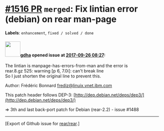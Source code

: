 [\#1516 PR](https://github.com/rear/rear/pull/1516) `merged`: Fix lintian error (debian) on rear man-page
=========================================================================================================

**Labels**: `enhancement`, `fixed / solved / done`

#### <img src="https://avatars.githubusercontent.com/u/888633?u=cdaeb31efcc0048d3619651aa18dd4b76e636b21&v=4" width="50">[gdha](https://github.com/gdha) opened issue at [2017-09-26 08:27](https://github.com/rear/rear/pull/1516):

The lintian is manpage-has-errors-from-man and the error is  
rear.8.gz 525: warning \[p 6, 7.0i\]: can't break line  
So I just shorten the original line to prevent this.

Author: Frédéric Bonnard <frediz@linuix.vnet.ibm.com>

This patch header follows DEP-3:
[http://dep.debian.net/deps/dep3/](http://dep.debian.net/deps/dep3/)

=&gt; 3th and last back-port patch for Debian (rear-2.2) - issue \#1488

------------------------------------------------------------------------

\[Export of Github issue for
[rear/rear](https://github.com/rear/rear).\]
